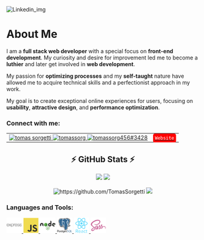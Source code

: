 ![Linkedin_img](https://github.com/user-attachments/assets/fe048bf9-c3a5-4ec1-a623-1d73a0f99d5f)




<h1>About Me</h1>
<p>
    
I am a <strong>full stack web developer</strong> with a special focus on <strong>front-end development</strong>. My curiosity and desire for improvement led me to become a <strong>luthier</strong> and later get involved in <strong>web development</strong>.

My passion for <strong>optimizing processes</strong> and my <strong>self-taught</strong> nature have allowed me to acquire technical skills and a perfectionist approach in my work.

My goal is to create exceptional online experiences for users, focusing on <strong>usability</strong>, <strong>attractive design</strong>, and <strong>performance optimization</strong>.
</p>

<p>

<h3 align="left">Connect with me:</h3>
<div align="center" width="100%">
    <table width="100%">
        <tr>
            <td align="left">
                <a href="https://linkedin.com/in/tomas-sorgetti" target="_blank">
                    <img src="https://raw.githubusercontent.com/rahuldkjain/github-profile-readme-generator/master/src/images/icons/Social/linked-in-alt.svg" alt="tomas sorgetti" height="30" width="40" />
                </a>
                <a href="https://instagram.com/tomassorg" target="_blank">
                    <img src="https://raw.githubusercontent.com/rahuldkjain/github-profile-readme-generator/master/src/images/icons/Social/instagram.svg" alt="tomassorg" height="30" width="40" />
                </a>
                <a href="https://discord.gg/tomassorg456#3428" target="_blank">
                    <img src="https://raw.githubusercontent.com/rahuldkjain/github-profile-readme-generator/master/src/images/icons/Social/discord.svg" alt="tomassorg456#3428" height="30" width="40" />
                </a>
            </td>
            <td align="right">
                <a href="https://tomassorgetti.com.ar" target="_blank" >
                    <code style="background-color: #FF0000; color: #FFFFFF; padding: 5px; border-radius: 5px;">Website</code>
                </a>
            </td>
        </tr>
    </table>
</div>


<h2 align="center">⚡ GitHub Stats ⚡</h2>
    <div align="center">
        <img src="https://github-readme-stats.vercel.app/api?username=TomasSorgetti&count_private=true&theme=tokyonight">
        <img src="https://github-readme-stats.vercel.app/api/top-langs/?username=TomasSorgetti&layout=compact&langs_count=8&theme=tokyonight">
    </div>
    <br>
    <div align="center">
        <img src="https://komarev.com/ghpvc/?username=TomasSorgetti" alt="https://github.com/TomasSorgetti"/>
        <a><img src="https://img.shields.io/github/followers/TomasSorgetti?label=Follow&style=social"></a>
    </div>

<h3 align="left">Languages and Tools:</h3>
<p align="left"> <a href="https://expressjs.com" target="_blank" rel="noreferrer"> <img src="https://raw.githubusercontent.com/devicons/devicon/master/icons/express/express-original-wordmark.svg" alt="express" width="40" height="40"/> </a> <a href="https://developer.mozilla.org/en-US/docs/Web/JavaScript" target="_blank" rel="noreferrer"> <img src="https://raw.githubusercontent.com/devicons/devicon/master/icons/javascript/javascript-original.svg" alt="javascript" width="40" height="40"/> </a> <a href="https://nodejs.org" target="_blank" rel="noreferrer"> <img src="https://raw.githubusercontent.com/devicons/devicon/master/icons/nodejs/nodejs-original-wordmark.svg" alt="nodejs" width="40" height="40"/> </a> <a href="https://www.postgresql.org" target="_blank" rel="noreferrer"> <img src="https://raw.githubusercontent.com/devicons/devicon/master/icons/postgresql/postgresql-original-wordmark.svg" alt="postgresql" width="40" height="40"/> </a> <a href="https://reactjs.org/" target="_blank" rel="noreferrer"> <img src="https://raw.githubusercontent.com/devicons/devicon/master/icons/react/react-original-wordmark.svg" alt="react" width="40" height="40"/> </a> <a href="https://sass-lang.com" target="_blank" rel="noreferrer"> <img src="https://raw.githubusercontent.com/devicons/devicon/master/icons/sass/sass-original.svg" alt="sass" width="40" height="40"/> </a> </p>
